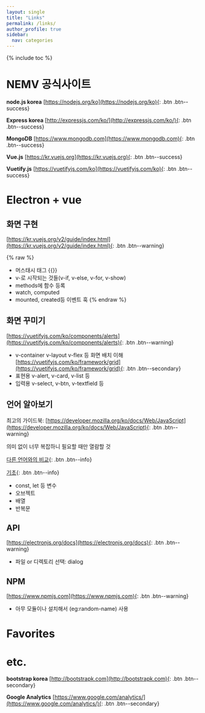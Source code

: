 ```yaml
---
layout: single
title: "Links"
permalink: /links/
author_profile: true
sidebar:
  nav: categories
--- 
```


{% include toc %}

# NEMV 공식사이트

**node.js korea** [https://nodejs.org/ko](https://nodejs.org/ko){: .btn .btn--success}  

**Express korea** [http://expressjs.com/ko/](http://expressjs.com/ko/){: .btn .btn--success}  

**MongoDB** [https://www.mongodb.com](https://www.mongodb.com){: .btn .btn--success}  

**Vue.js** [https://kr.vuejs.org](https://kr.vuejs.org){: .btn .btn--success} 
 
**Vuetify.js** [https://vuetifyjs.com/ko](https://vuetifyjs.com/ko){: .btn .btn--success}  

# Electron + vue

## 화면 구현 

[https://kr.vuejs.org/v2/guide/index.html](https://kr.vuejs.org/v2/guide/index.html){: .btn .btn--warning}

{% raw %}
- 머스태시 태그 {{}}
- v-로 시작되는 것들(v-if, v-else, v-for, v-show)
- methods에 함수 등록
- watch, computed
- mounted, created등 이벤트 훅
{% endraw %}

## 화면 꾸미기

[https://vuetifyjs.com/ko/components/alerts](https://vuetifyjs.com/ko/components/alerts){: .btn .btn--warning}

- v-container v-layout v-flex 등 화면 배치 이해 [https://vuetifyjs.com/ko/framework/grid](https://vuetifyjs.com/ko/framework/grid){: .btn .btn--secondary}
- 표현용 v-alert, v-card, v-list 등
- 입력용 v-select, v-btn, v-textfield 등

## 언어 알아보기 

최고의 가이드북: [https://developer.mozilla.org/ko/docs/Web/JavaScript](https://developer.mozilla.org/ko/docs/Web/JavaScript){: .btn .btn--warning}

의미 없이 너무 복잡하니 필요할 때만 열람할 것

[다른 언어와의 비교](/nemv/nemv-013-javascript-about-start/){: .btn .btn--info}

[기초](/nemv/nemv-014-javascript-study/){: .btn .btn--info}

- const, let 등 변수
- 오브젝트
- 배열
- 반복문

## API 

[https://electronjs.org/docs](https://electronjs.org/docs){: .btn .btn--warning}

- 파일 or 디렉토리 선택: dialog

## NPM

[https://www.npmjs.com](https://www.npmjs.com){: .btn .btn--warning}

- 아무 모듈이나 설치해서 (eg:random-name) 사용

# Favorites

# etc.

**bootstrap korea** [http://bootstrapk.com](http://bootstrapk.com){: .btn .btn--secondary} 

**Google Analytics** [https://www.google.com/analytics/](https://www.google.com/analytics/){: .btn .btn--secondary}  
